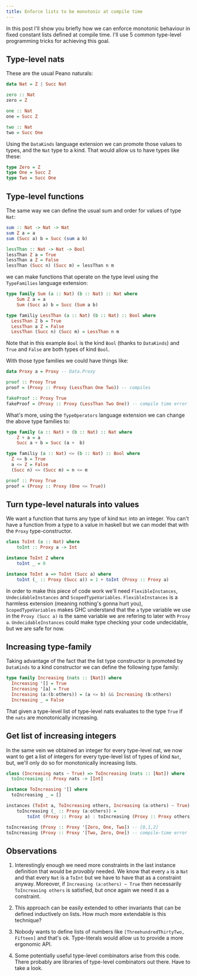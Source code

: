 ```yaml
---
title: Enforce lists to be monotonic at compile time
---
```


In this post I'll show you briefly how we can enforce
monotonic behaviour in fixed constant
lists defined at compile time. I'll use 5 common type-level
programming tricks for achieving this goal.

## Type-level nats

These are the usual Peano naturals:

``` haskell
data Nat = Z | Succ Nat

zero :: Nat
zero = Z

one :: Nat
one = Succ Z

two :: Nat
two = Succ One
```

Using the `DataKinds` language extension we can promote those
values to types, and the `Nat` type to a kind. That would allow
us to have types like these:

``` haskell
type Zero = Z
type One = Succ Z
type Two = Succ One
```

## Type-level functions
The same way we can define the usual sum and order for values of
type `Nat`:

``` haskell
sum :: Nat -> Nat -> Nat
sum Z a = a
sum (Succ a) b = Succ (sum a b)

lessThan :: Nat -> Nat -> Bool
lessThan Z a = True
lessThan a Z = False
lessThan (Succ n) (Succ m) = lessThan n m
```

we can make functions that operate on the type level using
the `TypeFamilies` language extension:

``` haskell
type family Sum (a :: Nat) (b :: Nat) :: Nat where
    Sum Z a = a
    Sum (Succ a) b = Succ (Sum a b)

type familiy LessThan (a :: Nat) (b :: Nat) :: Bool where
  LessThan Z b = True
  LessThan a Z = False
  LessThan (Succ n) (Succ m) = LessThan n m
```

Note that in this example `Bool` is the kind `Bool` (thanks to
`DataKinds`) and `True` and `False` are both types of kind `Bool`.

With those type families we could have things like:

``` haskell
data Proxy a = Proxy -- Data.Proxy

proof :: Proxy True
proof = (Proxy :: Proxy (LessThan One Two)) -- compiles

fakeProof :: Proxy True
fakeProof = (Proxy :: Proxy (LessThan Two One)) -- compile time error
```

What's more, using the `TypeOperators` language extension we can
change the above type families to:

``` haskell
type family (a :: Nat) + (b :: Nat) :: Nat where
    Z + a = a
    Succ a + b = Succ (a +  b)

type familiy (a :: Nat) <= (b :: Nat) :: Bool where
  Z <= b = True
  a <= Z = False
  (Succ n) <= (Succ m) = n <= m

proof :: Proxy True
proof = (Proxy :: Proxy (One <= True))
```

## Turn type-level naturals into values
We want a function that turns any type of kind `Nat` into an
integer. You can't have a function from a type to a value in haskell
but we can model that with the `Proxy` type-constructor.

``` haskell
class ToInt (a :: Nat) where
    toInt :: Proxy a -> Int

instance ToInt Z where
    toInt _ = 0

instance ToInt a => ToInt (Succ a) where
    toInt (_ :: Proxy (Succ a)) = 1 + toInt (Proxy :: Proxy a)
```

In order to make this piece of code work we'll need
`FlexibleInstances`, `UndecidableInstances` and `ScopedTypeVariables`.
`FlexibleInstances` is a harmless extension (meaning nothing's gonna
hurt you), `ScopedTypeVariables` makes GHC understand that the
`a` type variable we use in the `Proxy (Succ a)` is the same
variable we are refering to later with `Proxy a`. `UndecidableInstances`
could make type checking your code undecidable, but we are safe for now.

## Increasing type-family
Taking advantage of the fact that the list type constructor is promoted
by `DataKinds` to a kind constructor we can define the following
type family:

``` haskell
type family Increasing (nats :: [Nat]) where
  Increasing '[] = True
  Increasing '[a] = True
  Increasing (a:(b:others)) = (a <= b) && Increasing (b:others)
  Increasing _ = False
```

That given a type-level list of type-level nats evaluates to the
type `True` if the `nats` are monotonically increasing.

## Get list of increasing integers
In the same vein we obtained an integer for every type-level nat,
we now want to get a list of integers for every type-level list
of types of kind `Nat`, but, we'll only do so for monotonically
increasing lists.

``` haskell
class (Increasing nats ~ True) => ToIncreasing (nats :: [Nat]) where
  toIncreasing :: Proxy nats -> [Int]

instance ToIncreasing '[] where
  toIncreasing _ = []

instances (ToInt a, ToIncreasing others, Increasing (a:others) ~ True) => ToIncreasing (a:others) where
    toIncreasing (_ :: Proxy (a:others)) =
        toInt (Proxy :: Proxy a) : toIncreasing (Proxy :: Proxy others)

toIncreasing (Proxy :: Proxy '[Zero, One, Two]) -- [0,1,2]
toIncreasing (Proxy :: Proxy '[Two, Zero, One]) -- compile-time error
```

## Observations
1. Interestingly enough we need more constraints in the last instance
   definition that would be *provably* needed. We know that every
   `a` is a `Nat` and that every `Nat` is a `ToInt` but we have to
   have that as a constraint anyway. Moreover, if
   `Increasing (a:others) ~ True` then necessarily `ToIncreasing others`
   is satisfied, but once again we need it as a constraint.

2. This approach can be easily extended to other invariants
   that can be defined inductively on lists. How much more
   extendable is this technique?

3. Nobody wants to define lists of numbers like
   `[ThreehundredThirtyTwo, Fifteen]` and that's ok. Type-literals
   would allow us to provide a more ergonomic API.

4. Some potentially useful type-level combinators arise from this
   code. There probably are libraries of type-level combinators out
   there. Have to take a look.
